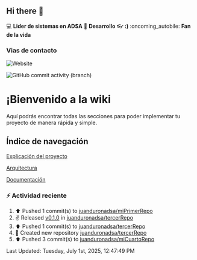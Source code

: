 ## Hi there 👋

:computer: **Lider de sistemas en ADSA**
:pencil: **Desarrollo**
:eyeglasses: **:)**
:oncoming_autobile: **Fan de la vida**

### Vias de contacto

![Website](https://img.shields.io/badge/pinbox.seccionamarilla.com-up-green?style=for-the-badge)

![GitHub commit activity (branch)](https://img.shields.io/github/commit-activity/m/juanduronadsa/juanduronadsa/main)

# ¡Bienvenido a la wiki

Aquí podrás encontrar todas las secciones para poder implementar tu proyecto de manera rápida y simple.

## Índice de navegación

[Explicación del proyecto](./Proyecto)

[Arquitectura](./Arquitectura)

[Documentación](./Documentación)


### :zap: Actividad reciente
<!--RECENT_ACTIVITY:start-->
1. ⬆️ Pushed 1 commit(s) to [juanduronadsa/miPrimerRepo](https://github.com/juanduronadsa/miPrimerRepo)<br>
2. ✌️ Released [v0.1.0](https://github.com/juanduronadsa/tercerRepo/releases/tag/v0.1.0) in [juanduronadsa/tercerRepo](https://github.com/juanduronadsa/tercerRepo)<br>
3. ⬆️ Pushed 1 commit(s) to [juanduronadsa/tercerRepo](https://github.com/juanduronadsa/tercerRepo)<br>
4. 📔 Created new repository [juanduronadsa/tercerRepo](https://github.com/juanduronadsa/tercerRepo)<br>
5. ⬆️ Pushed 3 commit(s) to [juanduronadsa/miCuartoRepo](https://github.com/juanduronadsa/miCuartoRepo)<br>
<!--RECENT_ACTIVITY:end-->

<!--RECENT_ACTIVITY:last_update--> 
Last Updated: Tuesday, July 1st, 2025, 12:47:49 PM
<!--RECENT_ACTIVITY:last_update_end-->
